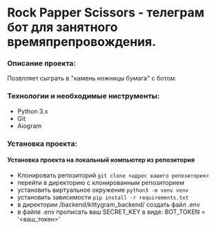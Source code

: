 # Rock Papper Scissors - телеграм бот для занятного времяпрепровождения.

### Описание проекта:

Позвлляет сыграть в "камень ножницы бумага" с ботом.

### Технологии и необходимые ниструменты:

- Python 3.x
- Git
- Aiogram

### Установка проекта:

#### Установка проекта на локальный компьютер из репозитория 
 - Клонировать репозиторий `git clone <адрес вашего репозитория>`
 - перейти в директорию с клонированным репозиторием
 - установить виртуальное окружение `python3 -m venv venv`
 - установить зависимости `pip install -r requirements.txt`
 - в директории /backend/kittygram_backend/ создать файл .env
 - в файле .env прописать ваш SECRET_KEY в виде: BOT_TOKEN = '<ваш_токен>'
